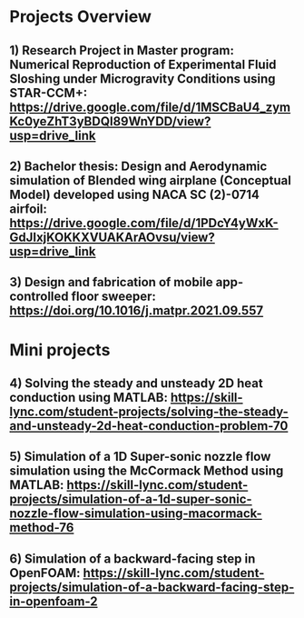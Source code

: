 # Projects Overview
## 1) Research Project in Master program: Numerical Reproduction of Experimental Fluid Sloshing under Microgravity Conditions using STAR-CCM+: https://drive.google.com/file/d/1MSCBaU4_zymKc0yeZhT3yBDQl89WnYDD/view?usp=drive_link
## 2) Bachelor thesis: Design and Aerodynamic simulation of Blended wing airplane (Conceptual Model) developed using NACA SC (2)-0714 airfoil: https://drive.google.com/file/d/1PDcY4yWxK-GdJIxjKOKKXVUAKArAOvsu/view?usp=drive_link
## 3) Design and fabrication of mobile app-controlled floor sweeper: https://doi.org/10.1016/j.matpr.2021.09.557

# Mini projects
## 4) Solving the steady and unsteady 2D heat conduction using MATLAB: https://skill-lync.com/student-projects/solving-the-steady-and-unsteady-2d-heat-conduction-problem-70
## 5) Simulation of a 1D Super-sonic nozzle flow simulation using the McCormack Method using MATLAB: https://skill-lync.com/student-projects/simulation-of-a-1d-super-sonic-nozzle-flow-simulation-using-macormack-method-76
## 6) Simulation of a backward-facing step in OpenFOAM: https://skill-lync.com/student-projects/simulation-of-a-backward-facing-step-in-openfoam-2
